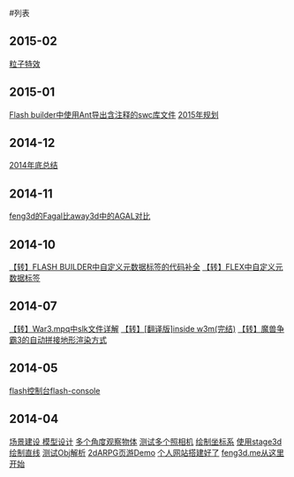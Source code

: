#列表

## 2015-02

[粒子特效](blogs/2015/02/07/1.md)

## 2015-01

[Flash builder中使用Ant导出含注释的swc库文件](blogs/2015/01/17/1.md)
[2015年规划](blogs/2015/01/04/1.md)

## 2014-12

[2014年底总结](blogs/2014/12/25/1.md)

## 2014-11

[feng3d的Fagal比away3d中的AGAL对比](blogs/2014/11/14/2.md)

## 2014-10

[【转】FLASH BUILDER中自定义元数据标签的代码补全](blogs/2014/10/23/1.md)
[【转】FLEX中自定义元数据标签](blogs/2014/10/23/2.md)

## 2014-07

[【转】War3.mpq中slk文件详解](blogs/2014/07/20/1.md)
[【转】[翻译版]inside w3m(完结)](blogs/2014/07/20/2.md)
[【转】魔兽争霸3的自动拼接地形渲染方式](blogs/2014/07/20/3.md)

## 2014-05

[flash控制台flash-console](blogs/2014/05/09/1.md)

## 2014-04

[场景建设 模型设计](blogs/2014/04/23/1.md)
[多个角度观察物体](blogs/2014/04/17/1.md)
[测试多个照相机](blogs/2014/04/14/1.md)
[绘制坐标系](blogs/2014/04/11/2.md)
[使用stage3d绘制直线](blogs/2014/04/11/1.md)
[测试Obj解析](blogs/2014/04/08/1.md)
[2dARPG页游Demo](blogs/2014/04/04/1.md)
[个人网站搭建好了](blogs/2014/04/03/2.md)
[feng3d.me从这里开始](blogs/2014/04/03/1.md)